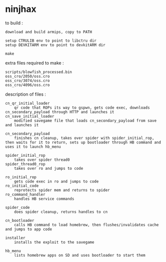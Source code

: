 ninjhax
=======

to build :

	download and build armips, copy to PATH

	setup CTRULIB env to point to libctru dir
	setup DEVKITARM env to point to devkitARM dir

	make


extra files required to make :

	scripts/blowfish_processed.bin
	oss_cro/2050/oss.cro
	oss_cro/3074/oss.cro
	oss_cro/4096/oss.cro


description of files :
 
	cn_qr_initial_loader
		qr code that ROPs its way to gspwn, gets code exec, downloads cn_secondary_payload through HTTP and launches it
	cn_save_initial_loader
		modified savegame file that loads cn_secondary_payload from save and launches it
 
	cn_secondary_payload
		finishes cn cleanup, takes over spider with spider_initial_rop, then waits for it to return, sets up bootloader through HB command and uses it to launch hb_menu
 
	spider_initial_rop
		takes over spider thread0
	spider_thread0_rop
		takes over ro and jumps to code
 
	ro_initial_rop
		gets code exec in ro and jumps to code
	ro_initial_code
		reprotects spider mem and returns to spider
	ro_command_handler
		handles HB service commands
 
	spider_code
		does spider cleanup, returns handles to cn
 
	cn_bootloader
		calls HB command to load homebrew, then flushes/invalidates cache and jumps to app code
 
	installer
		installs the exploit to the savegame

	hb_menu
		lists homebrew apps on SD and uses bootloader to start them
